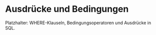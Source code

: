 # Ausdrücke und Bedingungen

Platzhalter: WHERE-Klauseln, Bedingungsoperatoren und Ausdrücke in SQL.
